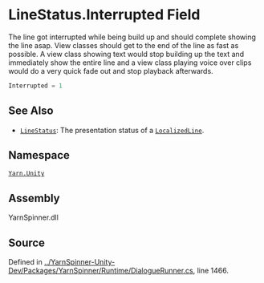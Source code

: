# LineStatus.Interrupted Field

The line got interrupted while being build up and should
complete showing the line asap. View classes should get to the
end of the line as fast as possible. A view class showing text
would stop building up the text and immediately show the entire
line and a view class playing voice over clips would do a very
quick fade out and stop playback afterwards.


```csharp
Interrupted = 1
```



## See Also
* [`LineStatus`](/api/csharp/yarn.unity/linestatus.md): 
The presentation status of a [`LocalizedLine`](/api/csharp/yarn.unity/localizedline.md).

## Namespace
[`Yarn.Unity`](/api/csharp/yarn.unity/README.md)

## Assembly
YarnSpinner.dll

## Source
Defined in [../YarnSpinner-Unity-Dev/Packages/YarnSpinner/Runtime/DialogueRunner.cs](https://github.com/YarnSpinnerTool/YarnSpinner-Unity//blob/develop/Runtime/DialogueRunner.cs#L1466), line 1466.
